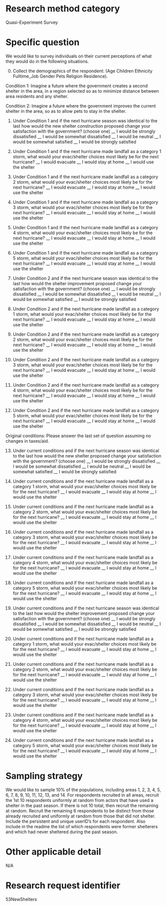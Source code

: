 ﻿# Research method category #
Quasi-Experiment Survey


# Specific question #
We would like to survey individuals on their current perceptions of what they would do in the following situations.


0. Collect the demographics of the respondent: (Age Children Ethnicity Fulltime_Job Gender Pets Religion Residence).


Condition 1: Imagine a future where the government creates a second shelter in the area, in a region selected so as to minimize distance between area residents and any shelter. 


Condition 2: Imagine a future where the government improves the current shelter in the area, so as to allow pets to stay in the shelter.


1. Under Condition 1 and if the next hurricane season was identical to the last how would the new shelter construction proposed change your satisfaction with the government? (choose one)
__ I would be strongly dissatisfied
__ I would be somewhat dissatisfied
__ I would be neutral
__ I would be somewhat satisfied
__ I would be strongly satisfied


2. Under Condition 1 and if the next hurricane made landfall as a category 1 storm, what would your evac/shelter choices most likely be for the next hurricane?
__ I would evacuate
__ I would stay at home
__ I would use the shelter


3. Under Condition 1 and if the next hurricane made landfall as a category 2 storm, what would your evac/shelter choices most likely be for the next hurricane?
__ I would evacuate
__ I would stay at home
__ I would use the shelter


4. Under Condition 1 and if the next hurricane made landfall as a category 3 storm, what would your evac/shelter choices most likely be for the next hurricane?
__ I would evacuate
__ I would stay at home
__ I would use the shelter


5. Under Condition 1 and if the next hurricane made landfall as a category 4 storm, what would your evac/shelter choices most likely be for the next hurricane?
__ I would evacuate
__ I would stay at home
__ I would use the shelter


6. Under Condition 1 and if the next hurricane made landfall as a category 5 storm, what would your evac/shelter choices most likely be for the next hurricane?
__ I would evacuate
__ I would stay at home
__ I would use the shelter


7. Under Condition 2 and if the next hurricane season was identical to the last how would the shelter improvement proposed change your satisfaction with the government? (choose one)
__ I would be strongly dissatisfied
__ I would be somewhat dissatisfied
__ I would be neutral
__ I would be somewhat satisfied
__ I would be strongly satisfied


8. Under Condition 2 and if the next hurricane made landfall as a category 1 storm, what would your evac/shelter choices most likely be for the next hurricane?
__ I would evacuate
__ I would stay at home
__ I would use the shelter


9. Under Condition 2 and if the next hurricane made landfall as a category 2 storm, what would your evac/shelter choices most likely be for the next hurricane?
__ I would evacuate
__ I would stay at home
__ I would use the shelter


10. Under Condition 2 and if the next hurricane made landfall as a category 3 storm, what would your evac/shelter choices most likely be for the next hurricane?
__ I would evacuate
__ I would stay at home
__ I would use the shelter


11. Under Condition 2 and if the next hurricane made landfall as a category 4 storm, what would your evac/shelter choices most likely be for the next hurricane?
__ I would evacuate
__ I would stay at home
__ I would use the shelter


12. Under Condition 2 and if the next hurricane made landfall as a category 5 storm, what would your evac/shelter choices most likely be for the next hurricane?
__ I would evacuate
__ I would stay at home
__ I would use the shelter


Original conditions: Please answer the last set of question assuming no changes in taxes/aid.


13. Under current conditions and if the next hurricane season was identical to the last how would the new shelter proposed change your satisfaction with the government? (choose one)
__ I would be strongly dissatisfied
__ I would be somewhat dissatisfied
__ I would be neutral
__ I would be somewhat satisfied
__ I would be strongly satisfied


14. Under current conditions and if the next hurricane made landfall as a category 1 storm, what would your evac/shelter choices most likely be for the next hurricane?
__ I would evacuate
__ I would stay at home
__ I would use the shelter


15. Under current conditions and if the next hurricane made landfall as a category 2 storm, what would your evac/shelter choices most likely be for the next hurricane?
__ I would evacuate
__ I would stay at home
__ I would use the shelter


16. Under current conditions and if the next hurricane made landfall as a category 3 storm, what would your evac/shelter choices most likely be for the next hurricane?
__ I would evacuate
__ I would stay at home
__ I would use the shelter


17. Under current conditions and if the next hurricane made landfall as a category 4 storm, what would your evac/shelter choices most likely be for the next hurricane?
__ I would evacuate
__ I would stay at home
__ I would use the shelter


18. Under current conditions and if the next hurricane made landfall as a category 5 storm, what would your evac/shelter choices most likely be for the next hurricane?
__ I would evacuate
__ I would stay at home
__ I would use the shelter


19. Under current conditions and if the next hurricane season was identical to the last how would the shelter improvement proposed change your satisfaction with the government? (choose one)
__ I would be strongly dissatisfied
__ I would be somewhat dissatisfied
__ I would be neutral
__ I would be somewhat satisfied
__ I would be strongly satisfied


20. Under current conditions and if the next hurricane made landfall as a category 1 storm, what would your evac/shelter choices most likely be for the next hurricane?
__ I would evacuate
__ I would stay at home
__ I would use the shelter


21. Under current conditions and if the next hurricane made landfall as a category 2 storm, what would your evac/shelter choices most likely be for the next hurricane?
__ I would evacuate
__ I would stay at home
__ I would use the shelter


22. Under current conditions and if the next hurricane made landfall as a category 3 storm, what would your evac/shelter choices most likely be for the next hurricane?
__ I would evacuate
__ I would stay at home
__ I would use the shelter


23. Under current conditions and if the next hurricane made landfall as a category 4 storm, what would your evac/shelter choices most likely be for the next hurricane?
__ I would evacuate
__ I would stay at home
__ I would use the shelter


24. Under current conditions and if the next hurricane made landfall as a category 5 storm, what would your evac/shelter choices most likely be for the next hurricane?
__ I would evacuate
__ I would stay at home
__ I would use the shelter


# Sampling strategy #
We would like to sample 10% of the populations, including areas 1, 2, 3, 4, 5, 6, 7, 8, 9, 10, 11, 12, 13, and 14. 
For respondents recruited in all areas, recruit the 1st 10 respondents uniformly at random from actors that have used a shelter in the past season. If there is not 10 total, then recruit the remaining at random. Recruit the remaining 6 respondents to be distinct from those already recruited and uniformly at random from those that did not shelter. Include the persistent and unique userID’s for each respondent. Also include in the readme the list of which respondents were former shelterers and which had never sheltered during the past season. 


# Other applicable detail #
N/A


# Research request identifier #
53NewShelters